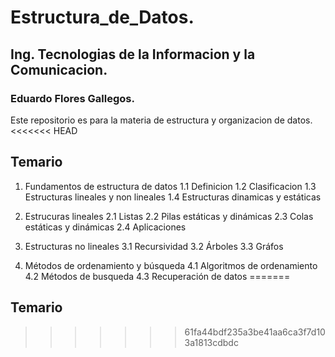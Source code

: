 # Estructura_de_Datos.

## Ing. Tecnologias de la Informacion y la Comunicacion.

### Eduardo Flores Gallegos.

Este repositorio es para la materia de estructura y organizacion de datos.
<<<<<<< HEAD

## Temario 

1. Fundamentos de estructura de datos
    1.1 Definicion
    1.2 Clasificacion
    1.3 Estructuras lineales y non lineales
    1.4 Estructuras dinamicas y estáticas

2. Estrucuras lineales
    2.1 Listas
    2.2 Pilas estáticas y dinámicas 
    2.3 Colas estáticas y dinámicas 
    2.4 Aplicaciones

3. Estructuras no lineales
    3.1 Recursividad
    3.2 Árboles
    3.3 Gráfos

4. Métodos de ordenamiento y búsqueda 
    4.1 Algoritmos de ordenamiento
    4.2 Métodos de busqueda 
    4.3 Recuperación de datos
=======

## Temario 

>>>>>>> 61fa44bdf235a3be41aa6ca3f7d103a1813cdbdc
